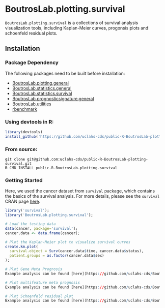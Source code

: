 # BoutrosLab.plotting.survival
`BoutrosLab.plotting.survival` is a collections of survival analysis visualization tools, including Kaplan-Meier curves, progonsis plots and schoenfeld residual plots.

## Installation
### Package Dependency
The following packages need to be built before installation:
- [BoutrosLab.plotting.general](https://github.com/uclahs-cds/public-R-BoutrosLab-plotting-general)
- [BoutrosLab.statistics.general](https://github.com/uclahs-cds/public-R-BoutrosLab-statistics-general)
- [BoutrosLab.statistics.survival](https://github.com/uclahs-cds/public-R-BoutrosLab-statistics-survival)
- [BoutrosLab.prognosticsignature.general](https://github.com/uclahs-cds/public-R-BoutrosLab-prognosticsignature-general)
- [BoutrosLab.utilities](https://github.com/uclahs-cds/public-R-BoutrosLab-utilities)
- [rbenchmark](https://cran.r-project.org/web/packages/rbenchmark/index.html)

### Using devtools in R:
```R
library(devtools)
install_github('https://github.com/uclahs-cds/public-R-BoutrosLab-plotting-survival')
```

### From source:
```shell script
git clone git@github.com:uclahs-cds/public-R-BoutrosLab-plotting-survival.git
R CMD INSTALL public-R-BoutrosLab-plotting-survival
```
### Getting Started
Here, we used the cancer dataset from `survival` package, which contains the basics of the survival analysis. For more details, please see the `survival` CRAN page [here](https://cran.r-project.org/web/packages/survival/).

```R
library('survival');
library('BoutrosLab.plotting.survival');

# Load the testing data
data(cancer, package='survival');
cancer.data <- data.frame(cancer);

# Plot the Kaplan-Meier plot to visualize survival curves
create.km.plot(
  survival.object = Surv(cancer.data$time, cancer.data$status),
  patient.groups = as.factor(cancer.data$sex)
);

# Plot Gene Meta Prognosis
Example analysis can be found [here](https://github.com/uclahs-cds/BoutrosLab/blob/792c95d41d4a09bd7d42c43d660b6c240ce186a3/Biomarkers/ProstateCancer/cirDNA_Methylation/PilotStudy/compare_to_primary_data/prostate.cancer_univariate.survival.analysis.R)

# Plot multifeature meta prognosis
Example analysis can be found [here](https://github.com/uclahs-cds/BoutrosLab/blob/792c95d41d4a09bd7d42c43d660b6c240ce186a3/Collaborators/RodBremner/SB32/Hypoxia_gene_signature.R)

# Plot Schoenfeld residual plot
Example analysis can be found [here](https://github.com/uclahs-cds/BoutrosLab/blob/792c95d41d4a09bd7d42c43d660b6c240ce186a3/CPC-GENE/mitochondrial_survey/test_create_kmplot_3legend.R)

```
